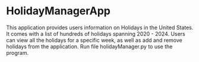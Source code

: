 # HolidayManagerApp
This application provides users information on Holidays in the United States. It comes with a list of hundreds of holidays spanning 2020 - 2024. 
Users can view all the holidays for a specific week, as well as add and remove holidays from the application. Run file holidayManager.py to use the program.
